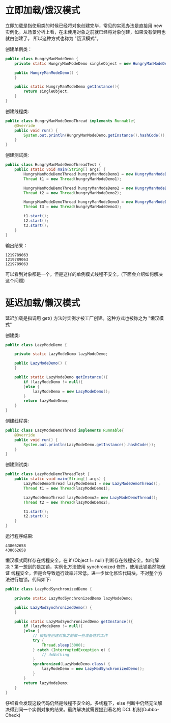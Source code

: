 # 立即加载/饿汉模式

立即加载是指使用类的时候已经将对象创建完毕，常见的实现办法是直接用 new 实例化。从场景分析上看，在未使用对象之前就已经将对象创建，如果没有使用也就白创建了。
所以这种方式也称为 "饿汉模式"。

创建单例类：

```java
public class HungryManModeDemo {
    private static HungryManModeDemo singleObject = new HungryManModeDemo();

    public HungryManModeDemo() {
    }

    public static HungryManModeDemo getInstance(){
        return singleObject;
    }
}
```

创建线程类:

```java
public class HungryManModeDemoThread implements Runnable{
    @Override
    public void run() {
        System.out.println(HungryManModeDemo.getInstance().hashCode());
    }
}
```
创建测试类:

```java
public class HungryManModeDemoThreadTest {
    public static void main(String[] args) {
        HungryManModeDemoThread hungryManModeDemo1 = new HungryManModeDemoThread();
        Thread t1 = new Thread(hungryManModeDemo1);

        HungryManModeDemoThread hungryManModeDemo2 = new HungryManModeDemoThread();
        Thread t2 = new Thread(hungryManModeDemo2);

        HungryManModeDemoThread hungryManModeDemo3 = new HungryManModeDemoThread();
        Thread t3 = new Thread(hungryManModeDemo3);

        t1.start();
        t2.start();
        t3.start();
    }
}
```
输出结果：

```text
1219789063
1219789063
1219789063
```

可以看到对象都是一个。但是这样的单例模式线程不安全。(下面会介绍如何解决这个问题)

# 延迟加载/懒汉模式

延迟加载是指调用 get() 方法时实例才被工厂创建。这种方式也被称之为 "懒汉模式"

创建类:

```java
public class LazyModeDemo {

    private static LazyModeDemo lazyModeDemo;

    public LazyModeDemo() {
    }

    public static LazyModeDemo getInstance(){
        if (lazyModeDemo != null){
        }else {
            lazyModeDemo = new LazyModeDemo();
        }
        return lazyModeDemo;
    }
}
```
创建线程类:

```java
public class LazyModeDemoThread implements Runnable{
    @Override
    public void run() {
        System.out.println(LazyModeDemo.getInstance().hashCode());
    }
}
```
创建测试类:

```java
public class LazyModeDemoThreadTest {
    public static void main(String[] args) {
        LazyModeDemoThread lazyModeDemo1 = new LazyModeDemoThread();
        Thread t1 = new Thread(lazyModeDemo1);

        LazyModeDemoThread lazyModeDemo2= new LazyModeDemoThread();
        Thread t2 = new Thread(lazyModeDemo2);

        t1.start();
        t2.start();
    }
}
```

运行程序结果:

```text
438662658
438662658
```

懒汉模式同样存在线程安全。在 if (Object != null) 判断存在线程安全。如何解决？第一想到的是加锁，实例化方法使用 synchronized 修饰，使用此锁虽然能保证
线程安全，但是会导致运行效率非常低。进一步优化修饰代码块，不对整个方法进行加锁。代码如下:

```java
public class LazyModSynchronizedDemo {

    private static LazyModSynchronizedDemo lazyModeDemo;

    public LazyModSynchronizedDemo() {
    }

    public static LazyModSynchronizedDemo getInstance(){
        if (lazyModeDemo != null){
        }else {
            // 模拟在创建对象之前做一些准备性的工作
            try {
                Thread.sleep(3000);
            } catch (InterruptedException e) {
                // doNothing
            }
            synchronized(LazyModeDemo.class) {
                lazyModeDemo = new LazyModSynchronizedDemo();
            }
        }
        return lazyModeDemo;
    }
}
```
仔细看会发现这段代码仍然是线程不安全的。多线程下，else 判断中仍然无法解决得到同一个实例对象的结果。最终解决就需要提到著名的 DCL 机制(Dubbo-Check)

